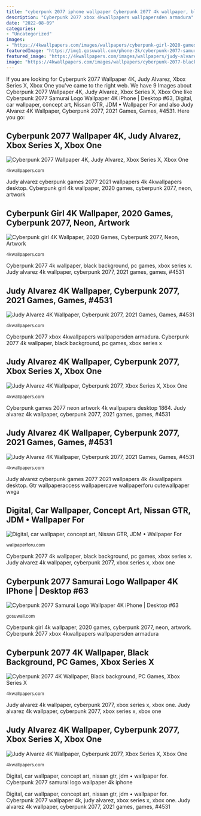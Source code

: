 ```yaml
---
title: "cyberpunk 2077 iphone wallpaper Cyberpunk 2077 4k wallpaper, black background, pc games, xbox series x"
description: "Cyberpunk 2077 xbox 4kwallpapers wallpapersden armadura"
date: "2022-08-09"
categories:
- "Uncategorized"
images:
- "https://4kwallpapers.com/images/wallpapers/cyberpunk-girl-2020-games-cyberpunk-2077-neon-artwork-1280x800-1864.jpg"
featuredImage: "https://img1.gosuwall.com/phone-2k/cyberpunk-2077-samurai-logo-phone-wallpaper-2k-1-gosuwall.com-1_87.jpg"
featured_image: "https://4kwallpapers.com/images/wallpapers/judy-alvarez-cyberpunk-2077-xbox-series-x-xbox-one-1080x2400-1865.jpg"
image: "https://4kwallpapers.com/images/wallpapers/cyberpunk-2077-black-background-pc-games-xbox-series-x-1440x900-2251.png"
---
```


If you are looking for Cyberpunk 2077 Wallpaper 4K, Judy Alvarez, Xbox Series X, Xbox One you've came to the right web. We have 9 Images about Cyberpunk 2077 Wallpaper 4K, Judy Alvarez, Xbox Series X, Xbox One like Cyberpunk 2077 Samurai Logo Wallpaper 4K iPhone | Desktop #63, Digital, car wallpaper, concept art, Nissan GTR, JDM • Wallpaper For and also Judy Alvarez 4K Wallpaper, Cyberpunk 2077, 2021 Games, Games, #4531. Here you go:

## Cyberpunk 2077 Wallpaper 4K, Judy Alvarez, Xbox Series X, Xbox One

![Cyberpunk 2077 Wallpaper 4K, Judy Alvarez, Xbox Series X, Xbox One](https://4kwallpapers.com/images/wallpapers/cyberpunk-2077-judy-alvarez-xbox-series-x-xbox-one-1600x900-1616.jpg "Judy alvarez 4k wallpaper, cyberpunk 2077, xbox series x, xbox one")

<small>4kwallpapers.com</small>

Judy alvarez cyberpunk games 2077 2021 wallpapers 4k 4kwallpapers desktop. Cyberpunk girl 4k wallpaper, 2020 games, cyberpunk 2077, neon, artwork

## Cyberpunk Girl 4K Wallpaper, 2020 Games, Cyberpunk 2077, Neon, Artwork

![Cyberpunk girl 4K Wallpaper, 2020 Games, Cyberpunk 2077, Neon, Artwork](https://4kwallpapers.com/images/wallpapers/cyberpunk-girl-2020-games-cyberpunk-2077-neon-artwork-1280x800-1864.jpg "2077 judy 1616 wallpapertip 4kwallpapers relazioni amorose scaling ryzen resolutions nowmods 4news ps5")

<small>4kwallpapers.com</small>

Cyberpunk 2077 4k wallpaper, black background, pc games, xbox series x. Judy alvarez 4k wallpaper, cyberpunk 2077, 2021 games, games, #4531

## Judy Alvarez 4K Wallpaper, Cyberpunk 2077, 2021 Games, Games, #4531

![Judy Alvarez 4K Wallpaper, Cyberpunk 2077, 2021 Games, Games, #4531](https://4kwallpapers.com/images/wallpapers/judy-alvarez-cyberpunk-2077-2021-games-1080x1920-4531.jpg "Cyberpunk games 2077 neon artwork 4k wallpapers desktop 1864")

<small>4kwallpapers.com</small>

Cyberpunk 2077 xbox 4kwallpapers wallpapersden armadura. Cyberpunk 2077 4k wallpaper, black background, pc games, xbox series x

## Judy Alvarez 4K Wallpaper, Cyberpunk 2077, Xbox Series X, Xbox One

![Judy Alvarez 4K Wallpaper, Cyberpunk 2077, Xbox Series X, Xbox One](https://4kwallpapers.com/images/wallpapers/judy-alvarez-cyberpunk-2077-xbox-series-x-xbox-one-1080x2400-1865.jpg "Judy alvarez 4k wallpaper, cyberpunk 2077, 2021 games, games, #4531")

<small>4kwallpapers.com</small>

Cyberpunk games 2077 neon artwork 4k wallpapers desktop 1864. Judy alvarez 4k wallpaper, cyberpunk 2077, 2021 games, games, #4531

## Judy Alvarez 4K Wallpaper, Cyberpunk 2077, 2021 Games, Games, #4531

![Judy Alvarez 4K Wallpaper, Cyberpunk 2077, 2021 Games, Games, #4531](https://4kwallpapers.com/images/wallpapers/judy-alvarez-cyberpunk-2077-2021-games-1080x2160-4531.jpg "Judy cyberpunk games 2077 alvarez wallpapers 2021 4k")

<small>4kwallpapers.com</small>

Judy alvarez cyberpunk games 2077 2021 wallpapers 4k 4kwallpapers desktop. Gtr wallpaperaccess wallpapercave wallpaperforu cutewallpaper wxga

## Digital, Car Wallpaper, Concept Art, Nissan GTR, JDM • Wallpaper For

![Digital, car wallpaper, concept art, Nissan GTR, JDM • Wallpaper For](https://wallpaperforu.com/wp-content/uploads/2020/07/car-wallpaper-200726122329221350x2400.jpg "Cyberpunk girl 4k wallpaper, 2020 games, cyberpunk 2077, neon, artwork")

<small>wallpaperforu.com</small>

Cyberpunk 2077 4k wallpaper, black background, pc games, xbox series x. Judy alvarez 4k wallpaper, cyberpunk 2077, xbox series x, xbox one

## Cyberpunk 2077 Samurai Logo Wallpaper 4K IPhone | Desktop #63

![Cyberpunk 2077 Samurai Logo Wallpaper 4K iPhone | Desktop #63](https://img1.gosuwall.com/phone-2k/cyberpunk-2077-samurai-logo-phone-wallpaper-2k-1-gosuwall.com-1_87.jpg "Cyberpunk 2077 xbox 4kwallpapers wallpapersden armadura")

<small>gosuwall.com</small>

Cyberpunk girl 4k wallpaper, 2020 games, cyberpunk 2077, neon, artwork. Cyberpunk 2077 xbox 4kwallpapers wallpapersden armadura

## Cyberpunk 2077 4K Wallpaper, Black Background, PC Games, Xbox Series X

![Cyberpunk 2077 4K Wallpaper, Black background, PC Games, Xbox Series X](https://4kwallpapers.com/images/wallpapers/cyberpunk-2077-black-background-pc-games-xbox-series-x-1440x900-2251.png "Judy alvarez 4k wallpaper, cyberpunk 2077, 2021 games, games, #4531")

<small>4kwallpapers.com</small>

Judy alvarez 4k wallpaper, cyberpunk 2077, xbox series x, xbox one. Judy alvarez 4k wallpaper, cyberpunk 2077, xbox series x, xbox one

## Judy Alvarez 4K Wallpaper, Cyberpunk 2077, Xbox Series X, Xbox One

![Judy Alvarez 4K Wallpaper, Cyberpunk 2077, Xbox Series X, Xbox One](https://4kwallpapers.com/images/wallpapers/judy-alvarez-cyberpunk-2077-xbox-series-x-xbox-one-1242x2208-1865.jpg "Cyberpunk 2077 wallpaper 4k, judy alvarez, xbox series x, xbox one")

<small>4kwallpapers.com</small>

Digital, car wallpaper, concept art, nissan gtr, jdm • wallpaper for. Cyberpunk 2077 samurai logo wallpaper 4k iphone

Digital, car wallpaper, concept art, nissan gtr, jdm • wallpaper for. Cyberpunk 2077 wallpaper 4k, judy alvarez, xbox series x, xbox one. Judy alvarez 4k wallpaper, cyberpunk 2077, 2021 games, games, #4531
